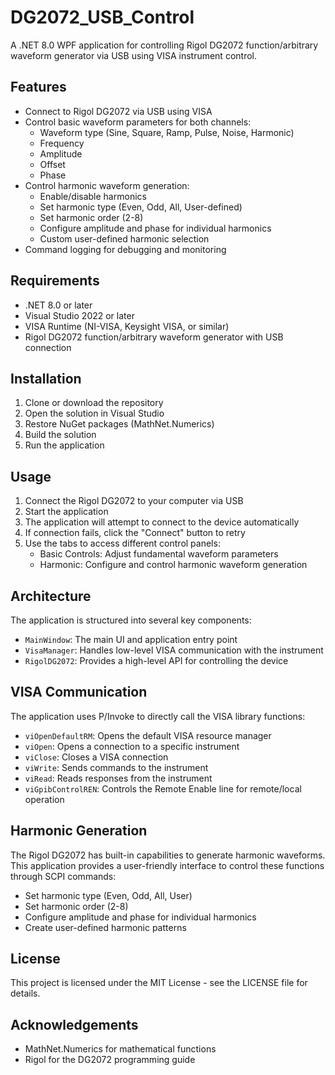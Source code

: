 # DG2072_USB_Control

A .NET 8.0 WPF application for controlling Rigol DG2072 function/arbitrary waveform generator via USB using VISA instrument control.

## Features

- Connect to Rigol DG2072 via USB using VISA
- Control basic waveform parameters for both channels:
  - Waveform type (Sine, Square, Ramp, Pulse, Noise, Harmonic)
  - Frequency
  - Amplitude
  - Offset
  - Phase
- Control harmonic waveform generation:
  - Enable/disable harmonics
  - Set harmonic type (Even, Odd, All, User-defined)
  - Set harmonic order (2-8)
  - Configure amplitude and phase for individual harmonics
  - Custom user-defined harmonic selection
- Command logging for debugging and monitoring

## Requirements

- .NET 8.0 or later
- Visual Studio 2022 or later
- VISA Runtime (NI-VISA, Keysight VISA, or similar)
- Rigol DG2072 function/arbitrary waveform generator with USB connection

## Installation

1. Clone or download the repository
2. Open the solution in Visual Studio
3. Restore NuGet packages (MathNet.Numerics)
4. Build the solution
5. Run the application

## Usage

1. Connect the Rigol DG2072 to your computer via USB
2. Start the application
3. The application will attempt to connect to the device automatically
4. If connection fails, click the "Connect" button to retry
5. Use the tabs to access different control panels:
   - Basic Controls: Adjust fundamental waveform parameters
   - Harmonic: Configure and control harmonic waveform generation

## Architecture

The application is structured into several key components:

- `MainWindow`: The main UI and application entry point
- `VisaManager`: Handles low-level VISA communication with the instrument
- `RigolDG2072`: Provides a high-level API for controlling the device

## VISA Communication

The application uses P/Invoke to directly call the VISA library functions:

- `viOpenDefaultRM`: Opens the default VISA resource manager
- `viOpen`: Opens a connection to a specific instrument
- `viClose`: Closes a VISA connection
- `viWrite`: Sends commands to the instrument
- `viRead`: Reads responses from the instrument
- `viGpibControlREN`: Controls the Remote Enable line for remote/local operation

## Harmonic Generation

The Rigol DG2072 has built-in capabilities to generate harmonic waveforms. This application provides a user-friendly interface to control these functions through SCPI commands:

- Set harmonic type (Even, Odd, All, User)
- Set harmonic order (2-8)
- Configure amplitude and phase for individual harmonics
- Create user-defined harmonic patterns

## License

This project is licensed under the MIT License - see the LICENSE file for details.

## Acknowledgements

- MathNet.Numerics for mathematical functions
- Rigol for the DG2072 programming guide
